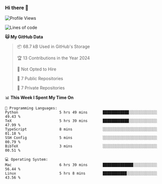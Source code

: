 ### Hi there 👋

<!--
**huayuan4396/huayuan4396** is a ✨ _special_ ✨ repository because its `README.md` (this file) appears on your GitHub profile.

Here are some ideas to get you started:

- 🔭 I’m currently working on ...
- 🌱 I’m currently learning ...
- 👯 I’m looking to collaborate on ...
- 🤔 I’m looking for help with ...
- 💬 Ask me about ...
- 📫 How to reach me: ...
- 😄 Pronouns: ...
- ⚡ Fun fact: ...
-->

<!--START_SECTION:waka-->
![Profile Views](http://img.shields.io/badge/Profile%20Views-0-blue)

![Lines of code](https://img.shields.io/badge/From%20Hello%20World%20I%27ve%20Written-252.2%20thousand%20lines%20of%20code-blue)

**🐱 My GitHub Data** 

> 📦 68.7 kB Used in GitHub's Storage 
 > 
> 🏆 13 Contributions in the Year 2024
 > 
> 🚫 Not Opted to Hire
 > 
> 📜 7 Public Repositories 
 > 
> 🔑 7 Private Repositories 
 > 
📊 **This Week I Spent My Time On** 

```text
💬 Programming Languages: 
Python                   5 hrs 49 mins       ████████████░░░░░░░░░░░░░   49.43 % 
TeX                      5 hrs 39 mins       ████████████░░░░░░░░░░░░░   47.99 % 
TypeScript               8 mins              ░░░░░░░░░░░░░░░░░░░░░░░░░   01.18 % 
SSH Config               5 mins              ░░░░░░░░░░░░░░░░░░░░░░░░░   00.79 % 
BibTeX                   3 mins              ░░░░░░░░░░░░░░░░░░░░░░░░░   00.51 % 

💻 Operating System: 
Mac                      6 hrs 39 mins       ██████████████░░░░░░░░░░░   56.44 % 
Linux                    5 hrs 8 mins        ███████████░░░░░░░░░░░░░░   43.56 % 
```


<!--END_SECTION:waka-->
